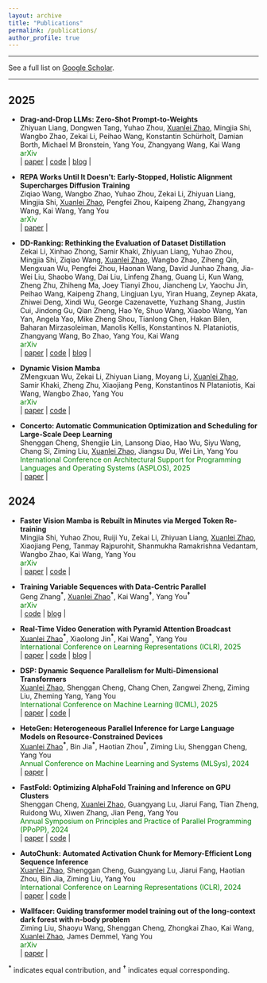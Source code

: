 ```yaml
---
layout: archive
title: "Publications"
permalink: /publications/
author_profile: true
---
```


---

See a full list on [Google Scholar](https://scholar.google.com/citations?user=I5NBOacAAAAJ).

---

## 2025

* **Drag-and-Drop LLMs: Zero-Shot Prompt-to-Weights** \
  Zhiyuan Liang, Dongwen Tang, Yuhao Zhou, <u>Xuanlei Zhao</u>, Mingjia Shi, Wangbo Zhao, Zekai Li, Peihao Wang, Konstantin Schürholt, Damian Borth, Michael M Bronstein, Yang You, Zhangyang Wang, Kai Wang \
  <span style="color:green;">arXiv</span> \
  | [paper](https://arxiv.org/abs/2506.16406) | [code](https://github.com/jerryliang24/Drag-and-Drop-LLMs) | [blog](https://jerryliang24.github.io/DnD//) |

* **REPA Works Until It Doesn't: Early-Stopped, Holistic Alignment Supercharges Diffusion Training** \
  Ziqiao Wang, Wangbo Zhao, Yuhao Zhou, Zekai Li, Zhiyuan Liang, Mingjia Shi, <u>Xuanlei Zhao</u>, Pengfei Zhou, Kaipeng Zhang, Zhangyang Wang, Kai Wang, Yang You \
  <span style="color:green;">arXiv</span> \
  | [paper](https://arxiv.org/abs/2505.16792) |

* **DD-Ranking: Rethinking the Evaluation of Dataset Distillation** \
  Zekai Li, Xinhao Zhong, Samir Khaki, Zhiyuan Liang, Yuhao Zhou, Mingjia Shi, Ziqiao Wang, <u>Xuanlei Zhao</u>, Wangbo Zhao, Ziheng Qin, Mengxuan Wu, Pengfei Zhou, Haonan Wang, David Junhao Zhang, Jia-Wei Liu, Shaobo Wang, Dai Liu, Linfeng Zhang, Guang Li, Kun Wang, Zheng Zhu, Zhiheng Ma, Joey Tianyi Zhou, Jiancheng Lv, Yaochu Jin, Peihao Wang, Kaipeng Zhang, Lingjuan Lyu, Yiran Huang, Zeynep Akata, Zhiwei Deng, Xindi Wu, George Cazenavette, Yuzhang Shang, Justin Cui, Jindong Gu, Qian Zheng, Hao Ye, Shuo Wang, Xiaobo Wang, Yan Yan, Angela Yao, Mike Zheng Shou, Tianlong Chen, Hakan Bilen, Baharan Mirzasoleiman, Manolis Kellis, Konstantinos N. Plataniotis, Zhangyang Wang, Bo Zhao, Yang You, Kai Wang \
  <span style="color:green;">arXiv</span> \
  | [paper](https://arxiv.org/abs/2505.13300) | [code](https://github.com/NUS-HPC-AI-Lab/DD-Ranking) | [blog](https://nus-hpc-ai-lab.github.io/DD-Ranking/) |

* **Dynamic Vision Mamba** \
  ZMengxuan Wu, Zekai Li, Zhiyuan Liang, Moyang Li, <u>Xuanlei Zhao</u>, Samir Khaki, Zheng Zhu, Xiaojiang Peng, Konstantinos N Plataniotis, Kai Wang, Wangbo Zhao, Yang You \
  <span style="color:green;">arXiv</span> \
  | [paper](https://arxiv.org/abs/2504.04787) | [code](https://github.com/NUS-HPC-AI-Lab/DyVM) |

* **Concerto: Automatic Communication Optimization and Scheduling for Large-Scale Deep Learning** \
  Shenggan Cheng, Shengjie Lin, Lansong Diao, Hao Wu, Siyu Wang, Chang Si, Ziming Liu, <u>Xuanlei Zhao</u>, Jiangsu Du, Wei Lin, Yang You \
  <span style="color:green;">International Conference on Architectural Support for Programming Languages and Operating Systems (ASPLOS), 2025</span> \
  | [paper](https://dl.acm.org/doi/abs/10.1145/3669940.3707223) |

## 2024

* **Faster Vision Mamba is Rebuilt in Minutes via Merged Token Re-training** \
  Mingjia Shi, Yuhao Zhou, Ruiji Yu, Zekai Li, Zhiyuan Liang, <u>Xuanlei Zhao</u>, Xiaojiang Peng, Tanmay Rajpurohit, Shanmukha Ramakrishna Vedantam, Wangbo Zhao, Kai Wang, Yang You \
  <span style="color:green;">arXiv</span> \
  | [paper](https://arxiv.org/abs/2412.12496) | [code](https://github.com/NUS-HPC-AI-Lab/R-MeeTo) |

* **Training Variable Sequences with Data-Centric Parallel** \
  Geng Zhang<b><sup>\*</sup></b>, <u>Xuanlei Zhao</u><b><sup>\*</sup></b>, Kai Wang<b><sup>†</sup></b>, Yang You<b><sup>†</sup></b> \
  <span style="color:green;">arXiv</span> \
  | [code](https://github.com/NUS-HPC-AI-Lab/VideoSys) | [blog](https://oahzxl.github.io/DCP/) |

* **Real-Time Video Generation with Pyramid Attention Broadcast** \
  <u>Xuanlei Zhao</u><b><sup>\*</sup></b>, Xiaolong Jin<b><sup>\*</sup></b>, Kai Wang<b><sup>\*</sup></b>, Yang You \
  <span style="color:green;">International Conference on Learning Representations (ICLR), 2025</span> \
  | [paper](https://arxiv.org/abs/2408.12588) | [code](https://github.com/NUS-HPC-AI-Lab/VideoSys) | [blog](https://oahzxl.github.io/PAB/) |

* **DSP: Dynamic Sequence Parallelism for Multi-Dimensional Transformers** \
  <u>Xuanlei Zhao</u>, Shenggan Cheng, Chang Chen, Zangwei Zheng, Ziming Liu, Zheming Yang, Yang You \
  <span style="color:green;">International Conference on Machine Learning (ICML), 2025</span> \
  | [paper](https://arxiv.org/abs/2403.10266) | [code](https://github.com/NUS-HPC-AI-Lab/VideoSys) |

* **HeteGen: Heterogeneous Parallel Inference for Large Language Models on Resource-Constrained Devices** \
  <u>Xuanlei Zhao</u><b><sup>\*</sup></b>, Bin Jia<b><sup>\*</sup></b>, Haotian Zhou<b><sup>\*</sup></b>, Ziming Liu, Shenggan Cheng, Yang You \
  <span style="color:green;">Annual Conference on Machine Learning and Systems (MLSys), 2024</span> \
  | [paper](https://arxiv.org/abs/2403.01164) |

* **FastFold: Optimizing AlphaFold Training and Inference on GPU Clusters** \
  Shenggan Cheng, <u>Xuanlei Zhao</u>, Guangyang Lu, Jiarui Fang, Tian Zheng, Ruidong Wu, Xiwen Zhang, Jian Peng, Yang You \
  <span style="color:green;">Annual Symposium on Principles and Practice of Parallel Programming (PPoPP), 2024</span> \
  | [paper](https://dl.acm.org/doi/10.1145/3627535.3638465) | [code](https://github.com/hpcaitech/FastFold) |

* **AutoChunk: Automated Activation Chunk for Memory-Efficient Long Sequence Inference** \
  <u>Xuanlei Zhao</u>, Shenggan Cheng, Guangyang Lu, Jiarui Fang, Haotian Zhou, Bin Jia, Ziming Liu, Yang You \
  <span style="color:green;">International Conference on Learning Representations (ICLR), 2024</span> \
  | [paper](https://arxiv.org/abs/2401.10652) | [code](https://github.com/hpcaitech/ColossalAI/tree/main/colossalai/autochunk) |

* **Wallfacer: Guiding transformer model training out of the long-context dark forest with n-body problem** \
  Ziming Liu, Shaoyu Wang, Shenggan Cheng, Zhongkai Zhao, Kai Wang, <u>Xuanlei Zhao</u>, James Demmel, Yang You \
  <span style="color:green;">arXiv</span> \
  | [paper](https://arxiv.org/pdf/2407.00611) |

<b><sup>*</sup></b> indicates equal contribution, and <b><sup>†</sup></b> indicates equal corresponding.
